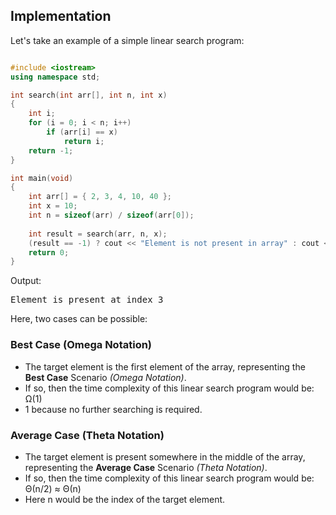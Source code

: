## Implementation

Let's take an example of a simple linear search program:

```c++

#include <iostream> 
using namespace std; 

int search(int arr[], int n, int x) 
{ 
	int i; 
	for (i = 0; i < n; i++) 
		if (arr[i] == x) 
			return i; 
	return -1; 
} 

int main(void) 
{ 
	int arr[] = { 2, 3, 4, 10, 40 }; 
	int x = 10; 
	int n = sizeof(arr) / sizeof(arr[0]); 
	
	int result = search(arr, n, x); 
	(result == -1) ? cout << "Element is not present in array" : cout << "Element is present at index " << result; 
	return 0; 
}

```

Output:
<pre>
Element is present at index 3
</pre>

Here, two cases can be possible:

### Best Case (Omega Notation)

- The target element is the first element of the array, representing the <b>Best Case</b> Scenario <i>(Omega Notation)</i>.
- If so, then the time complexity of this linear search program would be: Ω(1)
- 1 because no further searching is required.

### Average Case (Theta Notation)

- The target element is present somewhere in the middle of the array, representing the <b>Average Case</b> Scenario <i>(Theta Notation)</i>.
- If so, then the time complexity of this linear search program would be: Θ(n/2) ≈ Θ(n)
- Here n would be the index of the target element.


